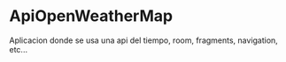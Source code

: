 # ApiOpenWeatherMap
Aplicacion donde se usa una api del tiempo, room, fragments, navigation, etc...
